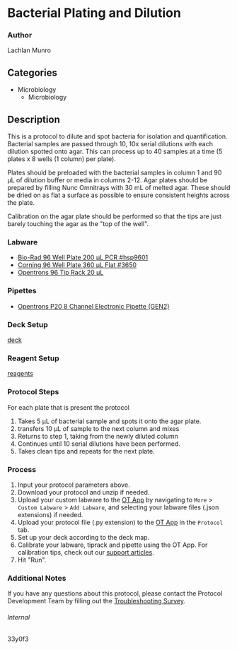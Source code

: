 # Bacterial Plating and Dilution


### Author
Lachlan Munro




## Categories
* Microbiology
	* Microbiology


## Description
This is a protocol to dilute and spot bacteria for isolation and quantification. Bacterial samples are passed through 10, 10x serial dilutions with each dilution spotted onto agar. This can process up to 40 samples at a time (5 plates x 8 wells (1 column) per plate). 

Plates should be preloaded with the bacterial samples in column 1 and 90 µL of dilution buffer or media in columns 2-12. Agar plates should be prepared by filling Nunc Omnitrays with 30 mL of melted agar. These should be dried on as flat a surface as possible to ensure consistent heights across the plate.

Calibration on the agar plate should be performed so that the tips are just barely touching the agar as the "top of the well". 


### Labware
* [Bio-Rad 96 Well Plate 200 µL PCR #hsp9601](http://www.bio-rad.com/en-us/sku/hsp9601-hard-shell-96-well-pcr-plates-low-profile-thin-wall-skirted-white-clear?ID=hsp9601)
* [Corning 96 Well Plate 360 µL Flat #3650](https://ecatalog.corning.com/life-sciences/b2c/US/en/Microplates/Assay-Microplates/96-Well-Microplates/Corning%C2%AE-96-well-Solid-Black-and-White-Polystyrene-Microplates/p/corning96WellSolidBlackAndWhitePolystyreneMicroplates)
* [Opentrons 96 Tip Rack 20 µL](https://shop.opentrons.com/collections/opentrons-tips/products/opentrons-10ul-tips)


### Pipettes
* [Opentrons P20 8 Channel Electronic Pipette (GEN2)](https://shop.opentrons.com/8-channel-electronic-pipette/)


### Deck Setup
[deck](![deck](https://opentrons-protocol-library-website.s3.amazonaws.com/custom-README-images/33y0f3/deck.png))


### Reagent Setup
[reagents](![reagents](https://opentrons-protocol-library-website.s3.amazonaws.com/custom-README-images/33y0f3/reagents.png))


### Protocol Steps
For each plate that is present the protocol 
1. Takes 5 µL of bacterial sample and spots it onto the agar plate. 
2. transfers 10 µL of sample to the next column and mixes 
3. Returns to step 1, taking from the newly diluted column
4. Continues until 10 serial dilutions have been performed.
5. Takes clean tips and repeats for the next plate.


### Process
1. Input your protocol parameters above.
2. Download your protocol and unzip if needed.
3. Upload your custom labware to the [OT App](https://opentrons.com/ot-app) by navigating to `More` > `Custom Labware` > `Add Labware`, and selecting your labware files (.json extensions) if needed.
4. Upload your protocol file (.py extension) to the [OT App](https://opentrons.com/ot-app) in the `Protocol` tab.
5. Set up your deck according to the deck map.
6. Calibrate your labware, tiprack and pipette using the OT App. For calibration tips, check out our [support articles](https://support.opentrons.com/en/collections/1559720-guide-for-getting-started-with-the-ot-2).
7. Hit "Run".


### Additional Notes
If you have any questions about this protocol, please contact the Protocol Development Team by filling out the [Troubleshooting Survey](https://protocol-troubleshooting.paperform.co/).


###### Internal
33y0f3
